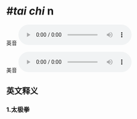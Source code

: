 # ***\#tai chi*** n
英音
<audio src="./media/tai chi1_AAC.aac" controls="controls"></audio>

美音
<audio src="./media/tai chi2_AAC.aac" controls="controls"></audio>



  

英文释义
---
### 1.**太极拳**  


